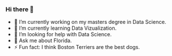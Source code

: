 ### Hi there 👋





- 🔭 I’m currently working on my masters degree in Data Science.
- 🌱 I’m currently learning Data Vizualization.
- 🤔 I’m looking for help with Data Science.
- 💬 Ask me about Florida.
- ⚡ Fun fact: I think Boston Terriers are the best dogs.

